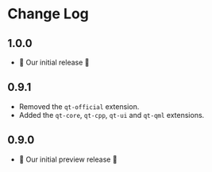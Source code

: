 # Change Log

## 1.0.0

- 🎉 Our initial release 🎉

## 0.9.1

- Removed the `qt-official` extension.
- Added the `qt-core`, `qt-cpp`, `qt-ui` and `qt-qml` extensions.

## 0.9.0

- 🎉 Our initial preview release 🎉
